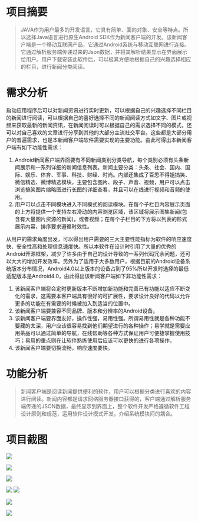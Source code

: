 # 项目摘要 #
> JAVA作为用户最多的开发语言，它具有简单、面向对象、安全等特点。所以选择Java语言进行原生Android SDK作为新闻客户端的开发。该新闻客户端是一个移动互联网产品，它通过Android系统与移动互联网进行连接。它通过解析服务端传递过来的Json数据，并将其解析结果显示在界面展示给用户。用户下载安装此软件后，可以极其方便地根据自己的兴趣选择相应的栏目，进行新闻分类阅读。

# 需求分析 #
启动应用程序后可以对新闻资讯进行实时更新，可以根据自己的兴趣选择不同栏目的新闻进行阅读，可以根据自己的喜好选择不同的新闻阅读方式如文字、图片或视频来获取最新的新闻资讯，在新闻阅读时可以根据自己的需求选择不同的模式，还可以对自己喜欢的文章进行分享到其他的大部分主流社交平台。这些都是大部分用户的普遍需求，也是本新闻客户端软件需要实现的主要功能。由此可得出本新闻客户端有如下功能性需求：

1. Android新闻客户端界面要有不同新闻类别分类导航，每个类别必须有头条新闻展示和一系列详细的新闻信息列表。新闻主要分类：头条、社会、国内、国际、娱乐、体育、军事、科技、财经、时尚。内部还集成了百思不得姐搞笑、微信精选、微博精选模块，主要包含图片、段子、声音、视频，用户可以点击浏览搞笑图片缩略图进行长图的详细查看，并且可以在线进行视频和音频的使用。
2. 用户可以点击不同模块进入不同模式的阅读模块。在每个子栏目内容展示页面的上方将提供一个支持左右滑动的内容浏览区域，该区域将展示图集新闻(包含有大量图片资源的新闻)，或者视频；在每个子栏目的下方将以列表的形式展示内容，排序要求遵循时效性。

从用户的需求角度出发，可以得出用户需要的三大主要性能指标为软件的响应速度快、安全性高和处理信息速度快。所以本软件在设计时引用了大量的优秀的Android开源框架，减少了许多由于自己的设计导致的一系列代码冗余问题，还可以大大的增加开发效率。另外为了适用于大多数用户，根据目前的Android设备系统版本分布情况，Android4.0以上版本的设备占到了95%所以开发时选择的最低适配版本是Android4.0，由此得出该新闻客户端如下非功能性需求：

1. 该新闻客户端将会定时更新版本不断增加新功能和完善已有功能以适应不断变化的需求，这需要本客户端具有很好的可扩展性，要求设计良好的代码以允许更多的功能在有需要的时候被加入到适当的位置中。
2. 该新闻客户端要兼容不同品牌、版本和分辨率的Android设备。 
3. 该新闻客户端要界面友好，操作性强，易用性强。所谓易用性就是各种功能不要藏的太深，用户应该很容易找到他们期望进行的各种操作；易学就是需要应用茶品可以通过简单的导航，在线帮助等各种方式保证用户可便捷掌握使用技巧；易用的重点则在让软件熟练使用后应该可以更快的进行各项操作。
4. 该新闻客户端要切换流畅，响应速度要快。
# 功能分析 #
> 新闻客户端是阅读新闻提供便利的软件，用户可以根据分类进行喜欢的内容进行阅读。新闻内容都是请求网络服务器接口获得的，客户端通过解析服务端传递的JSON数据，最终显示到界面上，整个软件开发严格遵循软件工程设计原则和规范，运用软件设计模式开发，介绍系统模块间的耦合。

# 项目截图 #

![](https://github.com/zhangxieliu/NewsClient/blob/master/picture/1.jpg)

![](https://github.com/zhangxieliu/NewsClient/blob/master/picture/2.jpg)

![](https://github.com/zhangxieliu/NewsClient/blob/master/picture/3.jpg)

![](https://github.com/zhangxieliu/NewsClient/blob/master/picture/4.jpg)
![](https://github.com/zhangxieliu/NewsClient/blob/master/picture/5.jpg)

![](https://github.com/zhangxieliu/NewsClient/blob/master/picture/6.jpg)

![](https://github.com/zhangxieliu/NewsClient/blob/master/picture/7.jpg)
